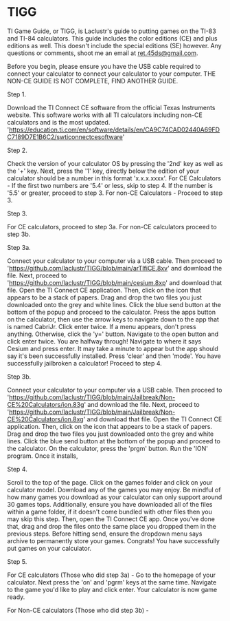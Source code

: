 # TIGG
TI Game Guide, or TIGG, is Laclustr's guide to putting games on the TI-83 and TI-84 calculators. This guide includes the color editions (CE) and plus editions as well. This doesn't include the special editions (SE) however. Any questions or comments, shoot me an email at ret.45ds@gmail.com.

Before you begin, please ensure you have the USB cable required to connect your calculator to connect your calculator to your computer.
THE NON-CE GUIDE IS NOT COMPLETE, FIND ANOTHER GUIDE.

Step 1. 

Download the TI Connect CE software from the official Texas Instruments website.
This software works with all TI calculators including non-CE calculators and is the most updated.
'https://education.ti.com/en/software/details/en/CA9C74CAD02440A69FDC7189D7E1B6C2/swticonnectcesoftware'


Step 2. 

Check the version of your calculator OS by pressing the '2nd' key as well as the '+' key. Next, press the '1' key, directly below the edition of your calculator should be a number in this format 'x.x.x.xxxx'.
For CE Calculators - If the first two numbers are '5.4' or less, skip to step 4. If the number is '5.5' or greater, proceed to step 3.
For non-CE Calculators - Proceed to step 3.


Step 3.

For CE calculators, proceed to step 3a. For non-CE calculators proceed to step 3b.


Step 3a.

Connect your calculator to your computer via a USB cable. Then proceed to 'https://github.com/laclustr/TIGG/blob/main/arTIfiCE.8xv' and download the file. Next, proceed to 'https://github.com/laclustr/TIGG/blob/main/cesium.8xp' and download that file. Open the TI Connect CE application. Then, click on the icon that appears to be a stack of papers. Drag and drop the two files you just downloaded onto the grey and white lines. Click the blue send button at the bottom of the popup and proceed to the calculator. Press the apps button on the calculator, then use the arrow keys to navigate down to the app that is named CabriJr. Click enter twice. If a menu appears, don't press anything. Otherwise, click the 'y=' button. Navigate to the open button and click enter twice. You are halfway through! Navigate to where it says Cesium and press enter. It may take a minute to appear but the app should say it's been successfully installed. Press 'clear' and then 'mode'. You have successfully jailbroken a calculator! Proceed to step 4.


Step 3b.

Connect your calculator to your computer via a USB cable. Then proceed to 'https://github.com/laclustr/TIGG/blob/main/Jailbreak/Non-CE%20Calculators/ion.83g' and download the file. Next, proceed to 'https://github.com/laclustr/TIGG/blob/main/Jailbreak/Non-CE%20Calculators/ion.8xg' and download that file. Open the TI Connect CE application. Then, click on the icon that appears to be a stack of papers. Drag and drop the two files you just downloaded onto the grey and white lines. Click the blue send button at the bottom of the popup and proceed to the calculator. On the calculator, press the 'prgm' button. Run the 'ION' program. Once it installs, 


Step 4. 

Scroll to the top of the page. Click on the games folder and click on your calculator model. Download any of the games you may enjoy. Be mindful of how many games you download as your calculator can only support around 30 games tops. Additionally, ensure you have downloaded all of the files within a game folder, if it doesn't come bundled with other files then you may skip this step. Then, open the TI Connect CE app. Once you've done that, drag and drop the files onto the same place you dropped them in the previous steps. Before hitting send, ensure the dropdown menu says archive to permanently store your games. Congrats! You have successfully put games on your calculator.


Step 5. 

For CE calculators (Those who did step 3a) - Go to the homepage of your calculator. Next press the 'on' and 'pgrm' keys at the same time. Navigate to the game you'd like to play and click enter. Your calculator is now game ready.

For Non-CE calculators (Those who did step 3b) - 
